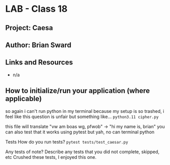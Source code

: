 # LAB - Class 18

## Project: Caesa
## Author: Brian Sward
## Links and Resources
- n/a
## How to initialize/run your application (where applicable)
so again i can't run python in my terminal because my setup is so trashed, i feel like this question is unfair
but something like...
`python3.11 cipher.py`

this file will translate "vw am boas wg, pfwob" -> "hi my name is, brian"
you can also test that it works using pytest but yah, no can terminal python

Tests
How do you run tests?
`pytest tests/test_caesar.py`

Any tests of note?
Describe any tests that you did not complete, skipped, etc
Crushed these tests, I enjoyed this one.